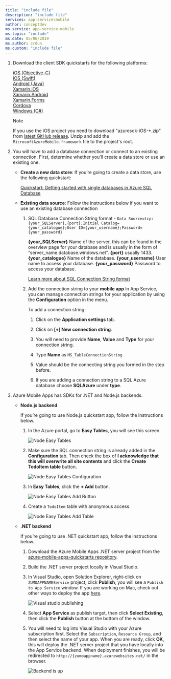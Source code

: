 ```yaml
---
title: "include file"
description: "include file"
services: app-service\mobile
author: conceptdev
ms.service: app-service-mobile
ms.topic: "include"
ms.date: 05/06/2019
ms.author: crdun
ms.custom: "include file"
---
```

1. Download the client SDK quickstarts for the following platforms:
    
    [iOS (Objective-C)](https://github.com/Azure/azure-mobile-apps-quickstarts/tree/master/client/iOS)  
    [iOS (Swift)](https://github.com/Azure/azure-mobile-apps-quickstarts/tree/master/client/iOS-Swift)  
    [Android (Java)](https://github.com/Azure/azure-mobile-apps-quickstarts/tree/master/client/android)  
    [Xamarin.iOS](https://github.com/Azure/azure-mobile-apps-quickstarts/tree/master/client/xamarin.iOS)  
    [Xamarin.Android](https://github.com/Azure/azure-mobile-apps-quickstarts/tree/master/client/xamarin.android)  
    [Xamarin.Forms](https://github.com/Azure/azure-mobile-apps-quickstarts/tree/master/client/xamarin.forms)  
    [Cordova](https://github.com/Azure/azure-mobile-apps-quickstarts/tree/master/client/cordova)  
    [Windows (C#)](https://github.com/Azure/azure-mobile-apps-quickstarts/tree/master/client/windows-uwp-cs)  

    > [!NOTE]
    > If you use the iOS project you need to download "azuresdk-iOS-\*.zip" from [latest GitHub release](https://github.com/Azure/azure-mobile-apps-ios-client/releases/latest). Unzip and add the `MicrosoftAzureMobile.framework` file to the project's root.
    >

2. You will have to add a database connection or connect to an existing connection. First, determine whether you’ll create a data store or use an existing one.

    - **Create a new data store**: If you’re going to create a data store, use the following quickstart:

        [Quickstart: Getting started with single databases in Azure SQL Database](https://docs.microsoft.com/azure/sql-database/sql-database-single-database-quickstart-guide)

    - **Existing data source**: Follow the instructions below if you want to use an existing database connection

        1. SQL Database Connection String format - 
        `Data Source=tcp:{your_SQLServer},{port};Initial Catalog={your_catalogue};User ID={your_username};Password={your_password}`

           **{your_SQLServer}** Name of the server, this can be found in the overview page for your database and is usually in the form of “server_name.database.windows.net”.
            **{port}** usually 1433.
            **{your_catalogue}** Name of the database.
            **{your_username}** User name to access your database.
            **{your_password}** Password to access your database.

            [Learn more about SQL Connection String format](https://docs.microsoft.com/dotnet/framework/data/adonet/connection-string-syntax#sqlclient-connection-strings)

        2. Add the connection string to your **mobile app**
            In App Service, you can manage connection strings for your application by using the **Configuration** option in the menu.

            To add a connection string:

            1. Click on the **Application settings** tab.

            2. Click on **[+] New connection string**.

            3. You will need to provide **Name**, **Value** and **Type** for your connection string.

            4. Type **Name** as `MS_TableConnectionString`

            5. Value should be the connecting string you formed in the step before.

            6. If you are adding a connection string to a SQL Azure database choose **SQLAzure** under **type**.

3. Azure Mobile Apps has SDKs for .NET and Node.js backends.

   - **Node.js backend**
    
     If you’re going to use Node.js quickstart app, follow the instructions below.

     1. In the Azure portal, go to **Easy Tables**, you will see this screen.
      
        ![Node Easy Tables](./media/app-service-mobile-configure-new-backend/node-easy-tables.png)

     2. Make sure the SQL connection string is already added in the **Configuration** tab. Then check the box of **I acknowledge that this will overwrite all site contents** and click the **Create TodoItem table** button.
     
        ![Node Easy Tables Configuration](./media/app-service-mobile-configure-new-backend/node-easy-tables-configuration.png)

     3. In **Easy Tables**, click the **+ Add** button.
    
        ![Node Easy Tables Add Button](./media/app-service-mobile-configure-new-backend/node-easy-tables-add.png)

     4. Create a `TodoItem` table with anonymous access.
      
        ![Node Easy Tables Add Table](./media/app-service-mobile-configure-new-backend/node-easy-tables-table-add.png)

   - **.NET backend**
    
        If you’re going to use .NET quickstart app, follow the instructions below.

        1. Download the Azure Mobile Apps .NET server project from the [azure-mobile-apps-quickstarts repository](https://github.com/Azure/azure-mobile-apps-quickstarts/tree/master/backend/dotnet/Quickstart).

        2. Build the .NET server project locally in Visual Studio.

        3. In Visual Studio, open Solution Explorer, right-click on `ZUMOAPPNAMEService` project, click **Publish**, you will see a `Publish to App Service` window. If you are working on Mac, check out other ways to deploy the app [here](https://docs.microsoft.com/en-us/azure/app-service/deploy-local-git).
        
           ![Visual studio publishing](./media/app-service-mobile-configure-new-backend/visual-studio-publish.png)

        4. Select **App Service** as publish target, then click **Select Existing**, then click the **Publish** button at the bottom of the window.

        5. You will need to log into Visual Studio with your Azure subscription first. Select the `Subscription`, `Resource Group`, and then select the name of your app. When you are ready, click **OK**, this will deploy the .NET server project that you have locally into the App Service backend. When deployment finishes, you will be redirected to `http://{zumoappname}.azurewebsites.net/` in the browser.
        
           ![Backend is up](./media/app-service-mobile-configure-new-backend/backend-is-up.png)

